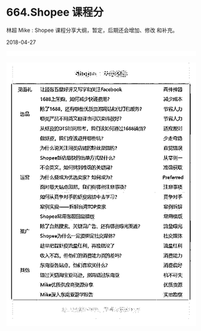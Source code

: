 # 664.Shopee 课程分

林超 Mike : Shopee 课程分享大纲，暂定，后期还会增加、修改 和补充。

2018-04-27

![image](img/Image_148.png)

![image](img/Image_149.png)